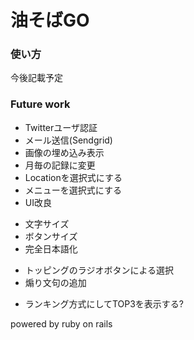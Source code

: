 油そばGO
========

### 使い方
今後記載予定

### Future work
* Twitterユーザ認証
* メール送信(Sendgrid)
* 画像の埋め込み表示
* 月毎の記録に変更
* Locationを選択式にする
* メニューを選択式にする
* UI改良
 - 文字サイズ
 - ボタンサイズ
 - 完全日本語化
* トッピングのラジオボタンによる選択
* 煽り文句の追加
 - ランキング方式にしてTOP3を表示する?

powered by ruby on rails

